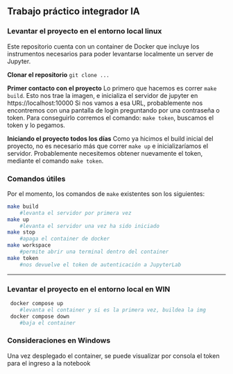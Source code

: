 ## Trabajo práctico integrador IA

### Levantar el proyecto en el entorno local linux

Este repositorio cuenta con un container de Docker que incluye los instrumentos necesarios para poder levantarse localmente un server de Jupyter.

**Clonar el repositorio**
```git clone ...```

**Primer contacto con el proyecto**
Lo primero que hacemos es correr `make build`. Esto nos trae la imagen, e inicializa el servidor de jupyter en https://localhost:10000
Si nos vamos a esa URL, probablemente nos encontremos con una pantalla de login preguntando por una contraseña o token. Para conseguirlo corremos el comando: `make token`, buscamos el token y lo pegamos.

**Iniciando el proyecto todos los días**
Como ya hicimos el build inicial del proyecto, no es necesario más que correr `make up` e inicializaríamos el servidor.
Probablemente necesitemos obtener nuevamente el token, mediante el comando `make token`.

### Comandos útiles

Por el momento, los comandos de `make` existentes son los siguientes:
```bash
make build
    #levanta el servidor por primera vez
make up
    #levanta el servidor una vez ha sido iniciado
make stop
    #apaga el container de docker
make workspace
    #permite abrir una terminal dentro del container
make token
    #nos devuelve el token de autenticación a JupyterLab
```
***
### Levantar el proyecto en el entorno local en WIN
```bash
 docker compose up
    #levanta el container y si es la primera vez, buildea la img 
 docker compose down
    #baja el container 
```
### Consideraciones en Windows

Una vez desplegado el container, se puede visualizar por consola el token para el ingreso a la notebook